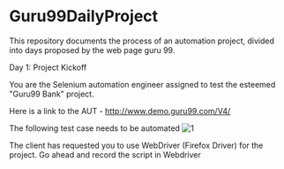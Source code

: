 # Guru99DailyProject
This repository documents the process of an automation project, divided into days proposed by the web page guru 99.

Day 1: Project Kickoff

You are the Selenium automation engineer assigned to test the esteemed "Guru99 Bank" project.

Here is a link to the AUT - http://www.demo.guru99.com/V4/

The following test case needs to be automated
![1](https://github.com/angelastra/Guru99DailyProject/assets/31233049/74effcf8-6c93-43ac-b848-a07ffb7c31a8)


The client has requested you to use WebDriver (Firefox Driver) for the project. Go ahead and record the script in Webdriver
